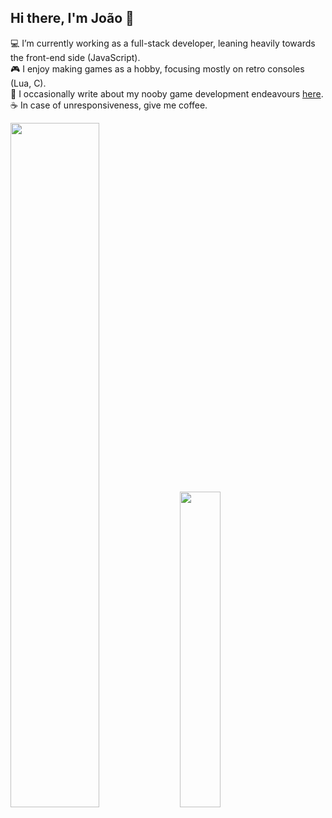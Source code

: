 ## Hi there, I'm João 👋

<!--
**jcnmsg/jcnmsg** is a ✨ _special_ ✨ repository because its `README.md` (this file) appears on your GitHub profile.

Here are some ideas to get you started:

- 🔭 I’m currently working on ...
- 🌱 I’m currently learning ...
- 👯 I’m looking to collaborate on ...
- 🤔 I’m looking for help with ...
- 💬 Ask me about ...
- 📫 How to reach me: ...
- 😄 Pronouns: ...
- ⚡ Fun fact: ...
-->

:computer:  I’m currently working as a full-stack developer, leaning heavily towards the front-end side (JavaScript).  
:video_game:  I enjoy making games as a hobby, focusing mostly on retro consoles (Lua, C).  
:memo: I occasionally write about my nooby game development endeavours [here](https://joaomakes.games/blog).  
:coffee: In case of unresponsiveness, give me coffee. 

<div class='container'>
<img style="width: 53%;" class="img" src="https://github-readme-stats-hazel-nine.vercel.app/api?username=jcnmsg&show_icons=true&include_all_commits=true&hide_title=true&count_private=true&line_height=24&theme=nord&hide_border=true&hide_rank=false" />
<img style="width: 36%;" class="img" src="https://github-readme-stats-hazel-nine.vercel.app/api/top-langs/?username=jcnmsg&layout=compact&langs_count=10&theme=nord&hide_border=true&hide=Batchfile" /></div>
</div>
